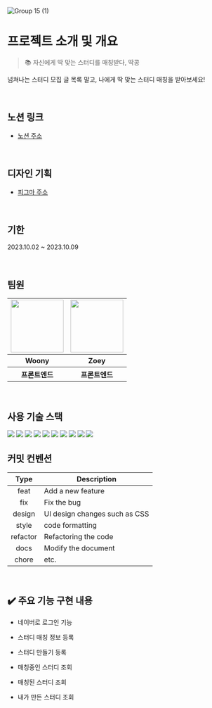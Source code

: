 
![Group 15 (1)](https://github.com/mobi-community/mobi-ttak-kong/assets/112946860/296b539f-ad17-4311-b0d3-76f48ca0276e)

<div>
  
<h1>프로젝트 소개 및 개요</h1>

> 📚 자신에게 딱 맞는 스터디를 매칭받다, 딱콩

넘쳐나는 스터디 모집 글 목록 말고, 나에게 딱 맞는 스터디 매칭을 받아보세요!

</div><br>

<h2>노션 링크</h2>

- [노션 주소](https://lyrical-brain-e0f.notion.site/mobi-next-path-pair2-d9e5008ac2c2408db4494747a2139e0a?pvs=4)


<br>

<h2>디자인 기획</h2>

- [피그마 주소](https://www.figma.com/file/3N2kj9eFCT7NOqL2sCVUXR/%EC%8A%A4%ED%84%B0%EB%94%94-%EB%A7%A4%EC%B9%AD-%EC%9B%B9-%ED%94%84%EB%A1%9C%EC%A0%9D%ED%8A%B8?type=design&node-id=0-1&mode=design&t=7h0nMWEJrxquE3J7-0)

<br>

<h2>기한</h2>
 <p>2023.10.02 ~ 2023.10.09</p>
 </p>



<br>
<h2>팀원</h2>

<table>
  <tr>
    <td>
      <a href="https://github.com/doeunnkimm">
        <img src="https://avatars.githubusercontent.com/u/112946860?v=4" width="120px" height="120px"/>
      </a>  
    </td>
     <td>
      <a href="https://github.com/zivivle">
        <img src="https://avatars.githubusercontent.com/u/123868471?v=4" width="120px" height="120px"/>
      </a>  
    </td>
     
  </tr>
  <tr>
    <th>
      Woony
    </th>
    <th>
      Zoey
    </th>
   
  </tr>
  <tr>
    <th>
       프론트엔드
    </th>
    <th>
       프론트엔드
    </th>
    
   
  </tr>
</table>



<br>
<h2>사용 기술 스택</h2>
 <img src="https://img.shields.io/badge/nextjs-000000?style=for-the-badge&logo=nextdotjs&logoColor=white">
 <img src="https://img.shields.io/badge/typescript-3178C6?style=for-the-badge&logo=typescript&logoColor=black">
   <img src="https://img.shields.io/badge/nextauth-3423A6?style=for-the-badge&logo=nextauth&logoColor=black">
   <img src="https://img.shields.io/badge/tailwindcss-06B6D4?style=for-the-badge&logo=tailwindcss&logoColor=black">
   <img src="https://img.shields.io/badge/shadcn-EC1C24?style=for-the-badge&logo=shadcn&logoColor=black">
<img src="https://img.shields.io/badge/reactquery-FF4154?style=for-the-badge&logo=reactquery&logoColor=black">  
<img src="https://img.shields.io/badge/reacthookform-EC5990?style=for-the-badge&logo=reacthookform&logoColor=white">
<img src="https://img.shields.io/badge/yup-9F55FF?style=for-the-badge&logo=yup&logoColor=white"> <img src="https://img.shields.io/badge/eslint-4B32C3?style=for-the-badge&logo=ESLint&logoColor=white"> <img src="https://img.shields.io/badge/Prettier-2D9FD9?style=for-the-badge&logo=Prettier&logoColor=black"> 

<br>

<h2>커밋 컨벤션</h2>

|   Type   | Description                   |
| :------: | ----------------------------- |
|   feat   | Add a new feature             |
|   fix    | Fix the bug                   |
|  design  | UI design changes such as CSS |
|  style   | code formatting               |
| refactor | Refactoring the code          |
|   docs   | Modify the document           |
|  chore   | etc.                          |

<br>

<h2>✔️ 주요 기능 구현 내용</h2>

- 네이버로 로그인 기능

- 스터디 매칭 정보 등록

- 스터디 만들기 등록

- 매칭중인 스터디 조회

- 매칭된 스터디 조회

- 내가 만든 스터디 조회
